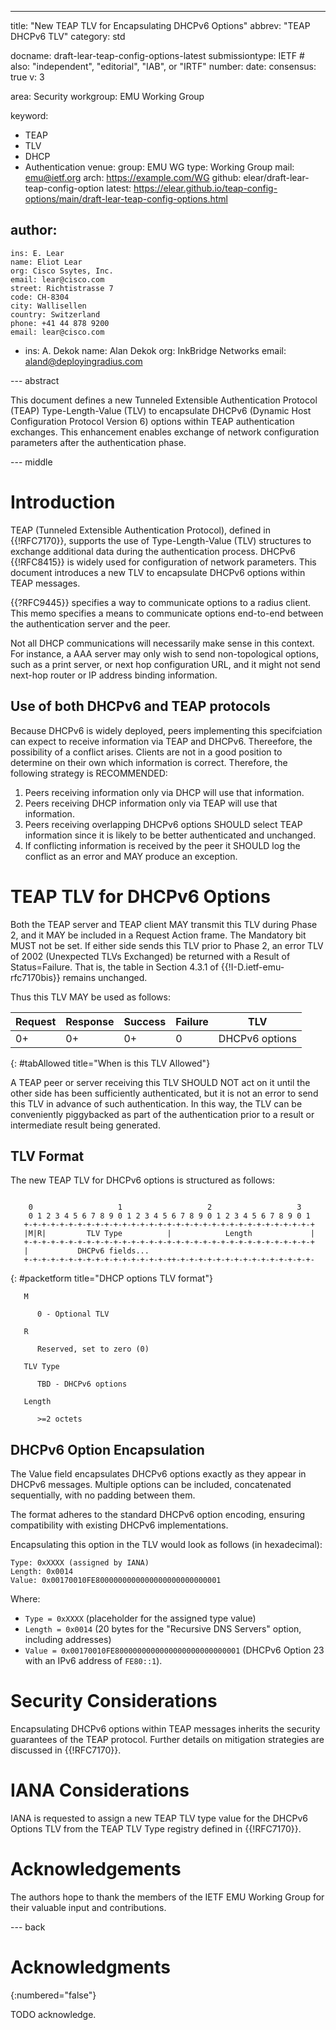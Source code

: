 ---
title: "New TEAP TLV for Encapsulating DHCPv6 Options"
abbrev: "TEAP DHCPv6 TLV"
category: std

docname: draft-lear-teap-config-options-latest
submissiontype: IETF  # also: "independent", "editorial", "IAB", or "IRTF"
number:
date:
consensus: true
v: 3

area: Security
workgroup: EMU Working Group

keyword:
  - TEAP
  - TLV
  - DHCP
  - Authentication
venue:
  group: EMU WG
  type: Working Group
  mail: emu@ietf.org
  arch: https://example.com/WG
  github: elear/draft-lear-teap-config-option
  latest: https://elear.github.io/teap-config-options/main/draft-lear-teap-config-options.html

author:
  -
    ins: E. Lear
    name: Eliot Lear
    org: Cisco Ssytes, Inc.
    email: lear@cisco.com
    street: Richtistrasse 7
    code: CH-8304
    city: Wallisellen
    country: Switzerland
    phone: +41 44 878 9200
    email: lear@cisco.com
  -
    ins: A. Dekok
    name: Alan Dekok
    org: InkBridge Networks
    email: aland@deployingradius.com

--- abstract

This document defines a new Tunneled Extensible Authentication
Protocol (TEAP) Type-Length-Value (TLV) to encapsulate DHCPv6 (Dynamic
Host Configuration Protocol Version 6) options within TEAP
authentication exchanges. This enhancement enables exchange
of network configuration parameters after the authentication
phase.

--- middle

# Introduction

TEAP (Tunneled Extensible Authentication Protocol), defined in
{{!RFC7170}}, supports the use of Type-Length-Value (TLV) structures
to exchange additional data during the authentication process. DHCPv6
{{!RFC8415}} is widely used for configuration of network
parameters. This document introduces a new TLV to encapsulate DHCPv6
options within TEAP messages.

{{?RFC9445}} specifies a way to communicate options to a radius
client.  This memo specifies a means to communicate options
end-to-end between the authentication server and the peer.

Not all DHCP communications will necessarily make sense in this
context.  For instance, a AAA server may only wish to send
non-topological options, such as a print server, or next hop
configuration URL, and it might not send next-hop router or
IP address binding information.

## Use of both DHCPv6 and TEAP protocols

Because DHCPv6 is widely deployed, peers implementing this specifciation
can expect to receive information via TEAP and DHCPv6.  Thereefore, the
possibility of a conflict arises.  Clients are not in a good position to
determine on their own which information is correct.  Therefore, the
following strategy is RECOMMENDED:

1. Peers receiving information only via DHCP will use that information.
2. Peers receiving DHCP information only via TEAP will use that information.
3. Peers receiving overlapping DHCPv6 options SHOULD select TEAP information
   since it is likely to be better authenticated and unchanged.
4. If conflicting information is received by the peer it SHOULD log the
   conflict as an error and MAY produce an exception.

# TEAP TLV for DHCPv6 Options

Both the TEAP server and TEAP client MAY transmit this TLV during
Phase 2, and it MAY be included in a Request Action frame.  The
Mandatory bit MUST not be set.  If either side sends this TLV prior
to Phase 2, an error TLV of 2002 (Unexpected TLVs Exchanged)
be returned with a Result of Status=Failure.  That is, the table
in Section 4.3.1 of {{!I-D.ietf-emu-rfc7170bis}} remains unchanged.

Thus this TLV MAY be used as follows:

| Request | Response | Success | Failure | TLV          |
|---------|----------|---------|---------|--------------|
|   0+    |   0+     |  0+     |   0     |DHCPv6 options|
{: #tabAllowed title="When is this TLV Allowed"}

A TEAP peer or server receiving this TLV SHOULD NOT act on it until
the other side has been sufficiently authenticated, but it is not an
error to send this TLV in advance of such authentication.  In this
way, the TLV can be conveniently piggybacked as part of the
authentication prior to a result or intermediate result being
generated.

##  TLV Format

The new TEAP TLV for DHCPv6 options is structured as follows:

~~~~~

    0                   1                   2                   3
    0 1 2 3 4 5 6 7 8 9 0 1 2 3 4 5 6 7 8 9 0 1 2 3 4 5 6 7 8 9 0 1
   +-+-+-+-+-+-+-+-+-+-+-+-+-+-+-+-+-+-+-+-+-+-+-+-+-+-+-+-+-+-+-+-+
   |M|R|         TLV Type          |            Length             |
   +-+-+-+-+-+-+-+-+-+-+-+-+-+-+-+-+-+-+-+-+-+-+-+-+-+-+-+-+-+-+-+-+
   |           DHCPv6 fields...
   +-+-+-+-+-+-+-+-+-+-+-+-+-+-+-+-++-+-+-+-+-+-+-+-+-+-+-+-+-+-+-+-

~~~~~
{: #packetform title="DHCP options TLV format"}

~~~~~
   M

      0 - Optional TLV

   R

      Reserved, set to zero (0)

   TLV Type

      TBD - DHCPv6 options

   Length

      >=2 octets

~~~~~

## DHCPv6 Option Encapsulation

The Value field encapsulates DHCPv6 options exactly as they appear in
DHCPv6 messages. Multiple options can be included, concatenated
sequentially, with no padding between them.

The format adheres to the standard DHCPv6 option encoding, ensuring compatibility with existing DHCPv6 implementations.

Encapsulating this option in the TLV would look as follows (in hexadecimal):

~~~~~
Type: 0xXXXX (assigned by IANA)
Length: 0x0014
Value: 0x00170010FE8000000000000000000000000001
~~~~~

Where:

- `Type = 0xXXXX` (placeholder for the assigned type value)
- `Length = 0x0014` (20 bytes for the "Recursive DNS Servers" option, including addresses)
- `Value = 0x00170010FE8000000000000000000000000001` (DHCPv6 Option 23 with an IPv6 address of `FE80::1`).


# Security Considerations

Encapsulating DHCPv6 options within TEAP messages inherits the
security guarantees of the TEAP protocol. Further details on
mitigation strategies are discussed in {{!RFC7170}}.

# IANA Considerations

IANA is requested to assign a new TEAP TLV type value for the DHCPv6
Options TLV from the TEAP TLV Type registry defined in {{!RFC7170}}.


# Acknowledgements

The authors hope to thank the members of the IETF EMU Working Group
for their valuable input and contributions.

--- back

# Acknowledgments
{:numbered="false"}

TODO acknowledge.
